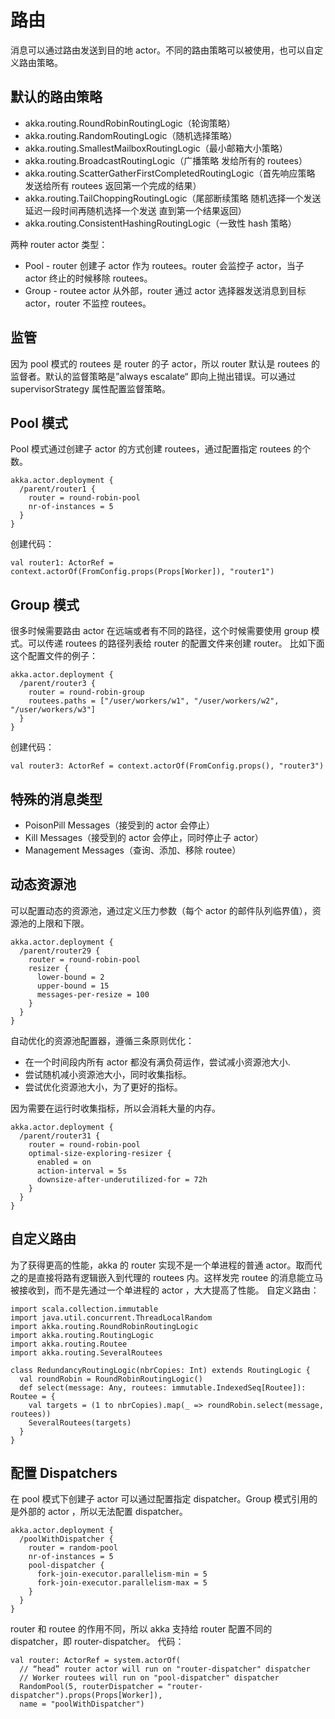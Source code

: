 # 路由
消息可以通过路由发送到目的地 actor。不同的路由策略可以被使用，也可以自定义路由策略。

## 默认的路由策略
- akka.routing.RoundRobinRoutingLogic（轮询策略）
- akka.routing.RandomRoutingLogic（随机选择策略）
- akka.routing.SmallestMailboxRoutingLogic（最小邮箱大小策略）
- akka.routing.BroadcastRoutingLogic（广播策略 发给所有的 routees）
- akka.routing.ScatterGatherFirstCompletedRoutingLogic（首先响应策略 发送给所有 routees 返回第一个完成的结果）
- akka.routing.TailChoppingRoutingLogic（尾部断续策略 随机选择一个发送 延迟一段时间再随机选择一个发送 直到第一个结果返回）
- akka.routing.ConsistentHashingRoutingLogic（一致性 hash 策略）

两种 router actor 类型：
- Pool - router 创建子 actor 作为 routees。router 会监控子 actor，当子 actor 终止的时候移除 routees。
- Group - routee actor 从外部，router 通过 actor 选择器发送消息到目标 actor，router 不监控 routees。

## 监管
因为 pool 模式的 routees 是 router 的子 actor，所以 router 默认是 routees 的监督者。默认的监督策略是”always escalate“ 即向上抛出错误。可以通过 supervisorStrategy 属性配置监督策略。

## Pool 模式
Pool 模式通过创建子 actor 的方式创建 routees，通过配置指定 routees 的个数。

```
akka.actor.deployment {
  /parent/router1 {
    router = round-robin-pool
    nr-of-instances = 5
  }
}
```

创建代码：

```
val router1: ActorRef = context.actorOf(FromConfig.props(Props[Worker]), "router1")
```

## Group 模式
很多时候需要路由 actor 在远端或者有不同的路径，这个时候需要使用 group 模式。可以传递 routees 的路径列表给 router 的配置文件来创建 router。
比如下面这个配置文件的例子：

```
akka.actor.deployment {
  /parent/router3 {
    router = round-robin-group
    routees.paths = ["/user/workers/w1", "/user/workers/w2", "/user/workers/w3"]
  }
}
```

创建代码：

```
val router3: ActorRef = context.actorOf(FromConfig.props(), "router3")
```
## 特殊的消息类型
- PoisonPill Messages（接受到的 actor 会停止）
- Kill Messages（接受到的 actor 会停止，同时停止子 actor）
- Management Messages（查询、添加、移除 routee）

## 动态资源池
可以配置动态的资源池，通过定义压力参数（每个 actor 的邮件队列临界值），资源池的上限和下限。

```
akka.actor.deployment {
  /parent/router29 {
    router = round-robin-pool
    resizer {
      lower-bound = 2
      upper-bound = 15
      messages-per-resize = 100
    }
  }
}
```

自动优化的资源池配置器，遵循三条原则优化：
- 在一个时间段内所有 actor 都没有满负荷运作，尝试减小资源池大小.
- 尝试随机减小资源池大小，同时收集指标。
- 尝试优化资源池大小，为了更好的指标。

因为需要在运行时收集指标，所以会消耗大量的内存。

```
akka.actor.deployment {
  /parent/router31 {
    router = round-robin-pool
    optimal-size-exploring-resizer {
      enabled = on
      action-interval = 5s
      downsize-after-underutilized-for = 72h
    }
  }
}
```

## 自定义路由
为了获得更高的性能，akka 的 router 实现不是一个单进程的普通 actor。取而代之的是直接将路有逻辑嵌入到代理的 routees 内。这样发完 routee 的消息能立马被接收到，而不是先通过一个单进程的 actor ，大大提高了性能。
自定义路由：

```
import scala.collection.immutable
import java.util.concurrent.ThreadLocalRandom
import akka.routing.RoundRobinRoutingLogic
import akka.routing.RoutingLogic
import akka.routing.Routee
import akka.routing.SeveralRoutees

class RedundancyRoutingLogic(nbrCopies: Int) extends RoutingLogic {
  val roundRobin = RoundRobinRoutingLogic()
  def select(message: Any, routees: immutable.IndexedSeq[Routee]): Routee = {
    val targets = (1 to nbrCopies).map(_ => roundRobin.select(message, routees))
    SeveralRoutees(targets)
  }
}
```

## 配置 Dispatchers
在 pool 模式下创建子 actor 可以通过配置指定 dispatcher。Group 模式引用的是外部的 actor ，所以无法配置 dispatcher。

```
akka.actor.deployment {
  /poolWithDispatcher {
    router = random-pool
    nr-of-instances = 5
    pool-dispatcher {
      fork-join-executor.parallelism-min = 5
      fork-join-executor.parallelism-max = 5
    }
  }
}
```
router 和 routee 的作用不同，所以 akka 支持给 router 配置不同的 dispatcher，即 router-dispatcher。
代码：

```
val router: ActorRef = system.actorOf(
  // “head” router actor will run on "router-dispatcher" dispatcher
  // Worker routees will run on "pool-dispatcher" dispatcher
  RandomPool(5, routerDispatcher = "router-dispatcher").props(Props[Worker]),
  name = "poolWithDispatcher")
```
